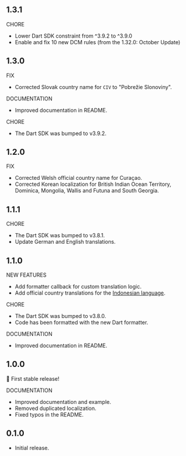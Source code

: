 ## 1.3.1

CHORE

- Lower Dart SDK constraint from ^3.9.2 to ^3.9.0
- Enable and fix 10 new DCM rules (from the 1.32.0: October Update)

## 1.3.0

FIX

- Corrected Slovak country name for `CIV` to "Pobrežie Slonoviny".

DOCUMENTATION

- Improved documentation in README.

CHORE

- The Dart SDK was bumped to v3.9.2.

## 1.2.0

FIX

- Corrected Welsh official country name for Curaçao.
- Corrected Korean localization for British Indian Ocean Territory, Dominica, Mongolia, Wallis and Futuna and South Georgia.

## 1.1.1

CHORE

- The Dart SDK was bumped to v3.8.1.
- Update German and English translations.

## 1.1.0

NEW FEATURES

- Add formatter callback for custom translation logic.
- Add official country translations for the [Indonesian language](https://gitlab.com/restcountries/restcountries/-/merge_requests/76).

CHORE

- The Dart SDK was bumped to v3.8.0.
- Code has been formatted with the new Dart formatter.

DOCUMENTATION

- Improved documentation in README.

## 1.0.0

🎉 First stable release!

DOCUMENTATION

- Improved documentation and example.
- Removed duplicated localization.
- Fixed typos in the README.

## 0.1.0

- Initial release.
